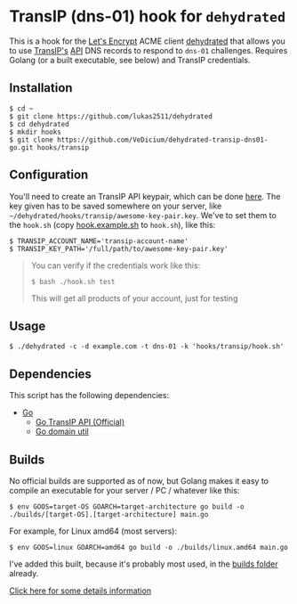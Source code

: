 # TransIP (dns-01) hook for `dehydrated`

This is a hook for the [Let's Encrypt](https://letsencrypt.org/) ACME client [dehydrated](https://github.com/lukas2511/dehydrated) that allows you to use [TransIP's](https://www.transip.nl/) [API](https://api.transip.nl/rest/docs.html#introduction) DNS records to respond to `dns-01` challenges. Requires Golang (or a built executable, see below) and TransIP credentials.

## Installation

```
$ cd ~
$ git clone https://github.com/lukas2511/dehydrated
$ cd dehydrated
$ mkdir hooks
$ git clone https://github.com/VeDicium/dehydrated-transip-dns01-go.git hooks/transip
```

## Configuration

You'll need to create an TransIP API keypair, which can be done [here](https://www.transip.nl/cp/account/api/). The key given has to be saved somewhere on your server, like `~/dehydrated/hooks/transip/awesome-key-pair.key`. We've to set them to the `hook.sh` (copy [hook.example.sh](vedicium/dehydrated-transip-dns01-go/hook.example.sh) to `hook.sh`), like this:

```
$ TRANSIP_ACCOUNT_NAME='transip-account-name'
$ TRANSIP_KEY_PATH='/full/path/to/awesome-key-pair.key'
```

> You can verify if the credentials work like this:
>
> ```
> $ bash ./hook.sh test
> ```
>
> This will get all products of your account, just for testing


## Usage

```
$ ./dehydrated -c -d example.com -t dns-01 -k 'hooks/transip/hook.sh'
```

## Dependencies
This script has the following dependencies:
- [Go](https://golang.org)
  - [Go TransIP API (Official)](https://github.com/transip/gotransip)
  - [Go domain util](https://github.com/bobesa/go-domain-util)

## Builds
No official builds are supported as of now, but Golang makes it easy to compile an executable for your server / PC / whatever like this:

```
$ env GOOS=target-OS GOARCH=target-architecture go build -o ./builds/[target-OS].[target-architecture] main.go
```

For example, for Linux amd64 (most servers):
```
$ env GOOS=linux GOARCH=amd64 go build -o ./builds/linux.amd64 main.go
```

I've added this built, because it's probably most used, in the [builds folder](vedicium/dehydrated-transip-dns01-go/builds/) already.


[Click here for some details information](https://www.digitalocean.com/community/tutorials/how-to-build-go-executables-for-multiple-platforms-on-ubuntu-16-04#step-4-%E2%80%94-building-executables-for-different-architectures)
